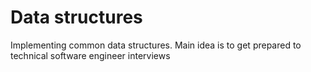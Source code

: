 # Data structures
Implementing common data structures. Main idea is to get prepared to technical software engineer interviews
